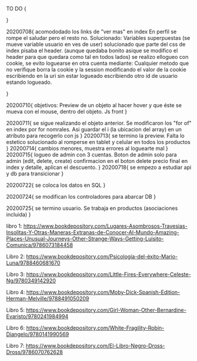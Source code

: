 TO DO {
    
}

20200708{
    acomododado los links de "ver mas" en index
    En perfil se rompe el saludar pero el resto no. Solucionado: Variables superpuestas (se mueve variable usuario en ves de user)
    solucionado que parte del css de index pisaba el header. (aunque quedaba bonito asique se modifico el header para que quedara como tal en todos lados)
    se realizo ellogueo con cookie, se evito loguearse en otra cuenta mediante: Cualquier metodo que no verifique borra la cookie y la session
        modificando el valor de la cookie
        escribiendo en la uri sin estar logueado
        escribiendo otro id de usuario estando logueado.
    
}

20200710{
    objetivos: Preview de un objeto al hacer hover y que éste se mueva con el mouse, dentro del objeto. Js front
}

20200711{
    se sigue realizando el objeto anterior. Se modificaron los "for of" en index por for nomrales. Asi guardar el i (la ubicacion del array) en un atributo para recogerlo con js
}
20200713{
    se termino la preview. Falta lo estetico
    solucionado al romperse en tablet y celular en todos los productos
}
20200714{
    cambios menores, muestra errores al loguearte mal
}
20200715{
    logueo de admin con 3 cuentas.
    Boton de admin solo para admin (edit, delete, create)
    confirmacion en el boton delete
    precio final en index y detalle, aplican el descuento.
}
20200718{
    se empezo a estudiar api y db para transicionar
}

20200722{
    se coloca los datos en SQL
}

20200724{
    se modifican los controladores para abarcar DB
}

20200725{
    se termino usuario. Se trabaja en productos (asociaciones incluida)
}

libro 1: https://www.bookdepository.com/Lugares-Asombrosos-Travesias-Insolitas-Y-Otras-Maneras-Extranas-de-Conocer-Al-Mundo-Amazing-Places-Unusual-Journeys-Other-Strange-Ways-Getting-Luisito-Comunica/9786073184458

Libro 2: https://www.bookdepository.com/Psicología-del-éxito-Mario-Luna/9788460681670

Libro 3: https://www.bookdepository.com/Little-Fires-Everywhere-Celeste-Ng/9780349142920

Libro 4: https://www.bookdepository.com/Moby-Dick-Spanish-Edition-Herman-Melville/9788491050209

Libro 5: https://www.bookdepository.com/Girl-Woman-Other-Bernardine-Evaristo/9780241984994

Libro 6: https://www.bookdepository.com/White-Fragility-Robin-Diangelo/9780141990569

Libro 7: https://www.bookdepository.com/El-Libro-Negro-Dross-Dross/9786070762628
